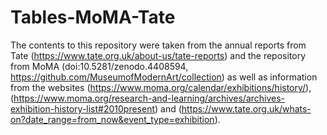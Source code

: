 # Tables-MoMA-Tate
The contents to this repository were taken from the annual reports from Tate (https://www.tate.org.uk/about-us/tate-reports) and the repository from MoMA (doi:10.5281/zenodo.4408594, https://github.com/MuseumofModernArt/collection) as well as information from the websites 
(https://www.moma.org/calendar/exhibitions/history/), (https://www.moma.org/research-and-learning/archives/archives-exhibition-history-list#2010present) and (https://www.tate.org.uk/whats-on?date_range=from_now&event_type=exhibition).
